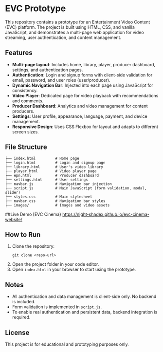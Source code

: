 # EVC Prototype

This repository contains a prototype for an Entertainment Video Content (EVC) platform. The project is built using HTML, CSS, and vanilla JavaScript, and demonstrates a multi-page web application for video streaming, user authentication, and content management.

## Features

- **Multi-page layout**: Includes home, library, player, producer dashboard, settings, and authentication pages.
- **Authentication**: Login and signup forms with client-side validation for email, password, and user roles (user/producer).
- **Dynamic Navigation Bar**: Injected into each page using JavaScript for consistency.
- **Video Player**: Dedicated page for video playback with recommendations and comments.
- **Producer Dashboard**: Analytics and video management for content producers.
- **Settings**: User profile, appearance, language, payment, and device management.
- **Responsive Design**: Uses CSS Flexbox for layout and adapts to different screen sizes.

## File Structure

```
├── index.html         # Home page
├── login.html         # Login and signup page
├── library.html       # User's video library
├── player.html        # Video player page
├── epn.html           # Producer dashboard
├── settings.html      # User settings
├── navbar.js          # Navigation bar injection
├── script.js          # Main JavaScript (form validation, modal, slider)
├── styles.css         # Main stylesheet
├── navbar.css         # Navigation bar styles
├── images/            # Images and video assets
```
##Live Demo
[EVC Cinema} https://night-shadex.github.io/evc-cinema-website/

## How to Run

1. Clone the repository:
   ```
   git clone <repo-url>
   ```
2. Open the project folder in your code editor.
3. Open `index.html` in your browser to start using the prototype.

## Notes
- All authentication and data management is client-side only. No backend is included.
- Form validation is implemented in `script.js`.
- To enable real authentication and persistent data, backend integration is required.

## License
This project is for educational and prototyping purposes only.
